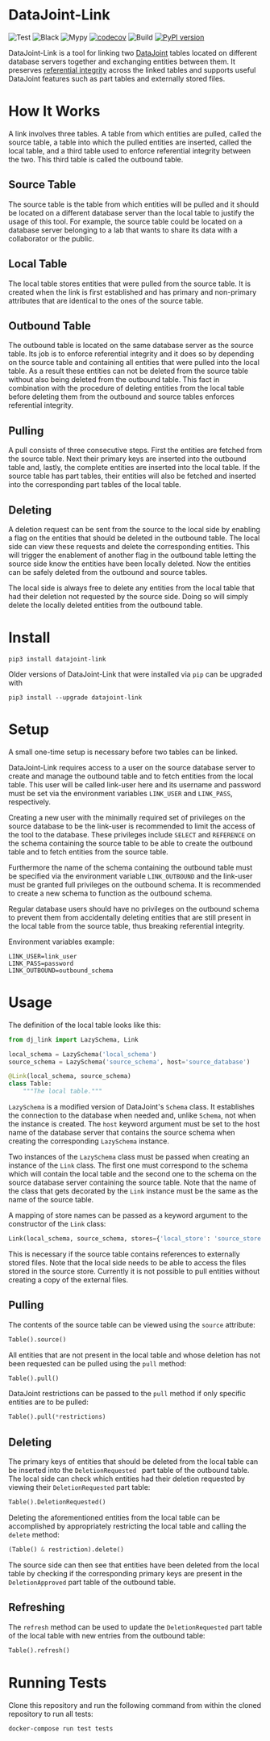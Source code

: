 # DataJoint-Link
![Test](https://github.com/cblessing24/datajoint-link/workflows/Test/badge.svg)
![Black](https://github.com/cblessing24/datajoint-link/workflows/Black/badge.svg)
![Mypy](https://github.com/cblessing24/datajoint-link/workflows/Mypy/badge.svg)
[![codecov](https://codecov.io/gh/cblessing24/link/branch/master/graph/badge.svg?token=94RHFeL75V)](https://codecov.io/gh/cblessing24/link)
![Build](https://github.com/cblessing24/datajoint-link/workflows/Build/badge.svg)
[![PyPI version](https://badge.fury.io/py/datajoint-link.svg)](https://badge.fury.io/py/datajoint-link)

 DataJoint-Link is a tool for linking two [DataJoint](https://datajoint.io/) tables located on different database
  servers together and exchanging entities between them. It preserves [referential integrity](https://docs.datajoint.io/python/concepts/04-Integrity.html#referential-integrity) across the linked tables and supports useful DataJoint features such as part tables and externally stored files. 

# How It Works
A link involves three tables. A table from which entities are pulled, called the source table, a table into which the
 pulled entities are inserted, called the local table, and a third table used to enforce referential integrity between
  the two. This third table is called the outbound table.

## Source Table
The source table is the table from which entities will be pulled and it should be located on a different database server
 than the local table to justify the usage of this tool. For example, the source table could be located on a database
  server belonging to a lab that wants to share its data with a collaborator or the public.
  
## Local Table
The local table stores entities that were pulled from the source table. It is created when the link is first established
 and has primary and non-primary attributes that are identical to the ones of the source table.
 
## Outbound Table
The outbound table is located on the same database server as the source table. Its job is to enforce referential
 integrity and it does so by depending on the source table and containing all entities that were pulled into the
  local table. As a result these entities can not be deleted from the source table without also being deleted from
   the outbound table. This fact in combination with the procedure of deleting entities from the local table before
    deleting them from the outbound and source tables enforces referential integrity.
    
## Pulling
A pull consists of three consecutive steps. First the entities are fetched from the source table. Next their primary
 keys are inserted into the outbound table and, lastly, the complete entities are inserted into the local table. If
  the source table has part tables, their entities will also be fetched and inserted into the corresponding part
   tables of the local table.
  
## Deleting
A deletion request can be sent from the source to the local side by enabling a flag on the entities that should be
 deleted in the outbound table. The local side can view these requests and delete the corresponding entities. This
  will trigger the enablement of another flag in the outbound table letting the source side know the entities have
   been locally deleted. Now the entities can be safely deleted from the outbound and source tables.
   
The local side is always free to delete any entities from the local table that had their deletion not requested by
 the source side. Doing so will simply delete the locally deleted entities from the outbound table.
  
# Install
```pip3 install datajoint-link```

Older versions of DataJoint-Link that were installed via `pip` can be upgraded with

```pip3 install --upgrade datajoint-link```

# Setup
A small one-time setup is necessary before two tables can be linked.

DataJoint-Link requires access to a user on the source database server to create and manage the outbound table and to
 fetch entities from the local table. This user will be called link-user here and its username and password must be
  set via the environment variables `LINK_USER` and `LINK_PASS`, respectively.

Creating a new user with the minimally required set of privileges on the source database to be the link-user is
 recommended to limit the access of the tool to the database. These privileges include `SELECT` and `REFERENCE` on
  the schema containing the source table to be able to create the outbound table and to fetch entities from the
   source table.
 
 Furthermore the name of the schema containing the outbound table must be specified via the environment variable
  `LINK_OUTBOUND` and the link-user must be granted full privileges on the outbound schema. It is recommended to
   create a new schema to function as the outbound schema.
   
Regular database users should have no privileges on the outbound schema to prevent them from accidentally deleting
 entities that are still present in the local table from the source table, thus breaking referential integrity.
     
 Environment variables example:
 ```
LINK_USER=link_user
LINK_PASS=password
LINK_OUTBOUND=outbound_schema
```

# Usage
The definition of the local table looks like this:
```python
from dj_link import LazySchema, Link

local_schema = LazySchema('local_schema')
source_schema = LazySchema('source_schema', host='source_database')

@Link(local_schema, source_schema)
class Table:
    """The local table."""
```
`LazySchema` is a modified version of DataJoint's `Schema` class. It establishes the connection to the database when
 needed and, unlike `Schema`, not when the instance is created. The `host` keyword argument must be set to the host
  name of the database server that contains the source schema when creating the corresponding `LazySchema` instance.
   
Two instances of the `LazySchema` class must be passed when creating an instance of the `Link` class. The first one must
 correspond to the schema which will contain the local table and the second one to the schema on the source database
  server containing the source table. Note that the name of the class that gets decorated by the `Link` instance must be
   the same as the name of the source table.

A mapping of store names can be passed as a keyword argument to the constructor of the `Link` class:
```python
Link(local_schema, source_schema, stores={'local_store': 'source_store'})
```
This is necessary if the source table contains references to externally stored files. Note that the local side needs
 to be able to access the files stored in the source store. Currently it is not possible to pull entities without
  creating a copy of the external files.

## Pulling
The contents of the source table can be viewed using the `source` attribute:
```python
Table().source()
```

All entities that are not present in the local table and whose deletion has not been requested can be pulled using the
 `pull` method:
```python
Table().pull()
```

DataJoint restrictions can be passed to the `pull` method if only specific entities are to be pulled:
```python
Table().pull(*restrictions)
```

## Deleting

The primary keys of entities that should be deleted from the local table can be inserted into the `DeletionRequested
` part table of the outbound table. The local side can check which entities had their deletion requested by viewing
 their `DeletionRequested` part table:
 ```python
Table().DeletionRequested()
```

Deleting the aforementioned entities from the local table can be accomplished by appropriately restricting the local
 table and calling the `delete` method:
```python
(Table() & restriction).delete()
```

The source side can then see that entities have been deleted from the local table by checking if the corresponding
 primary keys are present in the `DeletionApproved` part table of the outbound table.

## Refreshing
The `refresh` method can be used to update the `DeletionRequested` part table of the local table with new entries from
 the outbound table:
```python
Table().refresh()
```

# Running Tests
Clone this repository and run the following command from within the cloned repository to run all tests:
```
docker-compose run test tests
```
